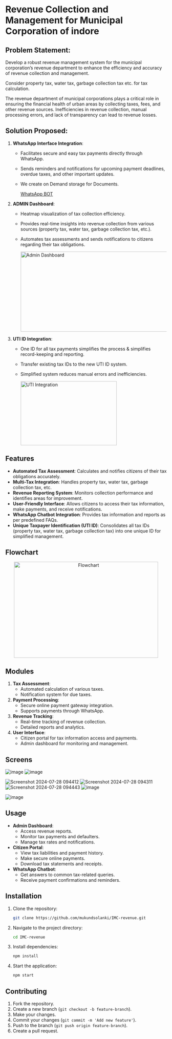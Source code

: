 # Revenue Collection and Management for Municipal Corporation of indore 

## Problem Statement:
  Develop a robust revenue management system for the municipal corporation’s revenue department to enhance the efficiency and accuracy of revenue collection and management.

  Consider property tax, water tax, garbage collection tax etc. for tax calculation.

  The revenue department of municipal corporations plays a critical role in ensuring the financial health of urban areas by collecting taxes, fees, and other revenue sources. Inefficiencies in revenue collection, manual processing errors, and lack of transparency can lead to revenue losses.

## Solution Proposed:
1. **WhatsApp Interface Integration**:
    - Facilitates secure and easy tax payments directly through WhatsApp.
    - Sends reminders and notifications for upcoming payment deadlines, overdue taxes, and other important updates.
    - We create on Demand storage for Documents.
  
      [WhatsApp BOT](https://youtu.be/D9fMaio6qqg)

2. **ADMIN Dashboard**:
    - Heatmap visualization of tax collection efficiency.
    - Provides real-time insights into revenue collection from various sources (property tax, water tax, garbage collection tax, etc.).
    - Automates tax assessments and sends notifications to citizens regarding their tax obligations.

      <img src="https://github.com/user-attachments/assets/868ba40b-adeb-410b-8107-1cf8d6ba8a0c" alt="Admin Dashboard" height="250" width="600">

3. **UTI ID Integration**:
    - One ID for all tax payments simplifies the process & simplifies record-keeping and reporting.
    - Transfer existing tax IDs to the new UTI ID system.
    - Simplified system reduces manual errors and inefficiencies.

      <img src="https://github.com/user-attachments/assets/ae751a5f-bb9f-4379-a990-b1463c6f144e" alt="UTI Integration" height="200" width="300">


## Features
- **Automated Tax Assessment**: Calculates and notifies citizens of their tax obligations accurately.
- **Multi-Tax Integration**: Handles property tax, water tax, garbage collection tax, etc.
- **Revenue Reporting System**: Monitors collection performance and identifies areas for improvement.
- **User-Friendly Interface**: Allows citizens to access their tax information, make payments, and receive notifications.
- **WhatsApp Chatbot Integration**: Provides tax information and reports as per predefined FAQs.
- **Unique Taxpayer Identification (UTI ID)**: Consolidates all tax IDs (property tax, water tax, garbage collection tax) into one unique ID for simplified management.

## Flowchart
<p align="center">
    <img src="https://github.com/user-attachments/assets/ed2dbe7c-e3bd-4c16-b15c-d4dc9ec46c76" alt="Flowchart" height="300" width="450">
</p>
  
## Modules
1. **Tax Assessment**:
    - Automated calculation of various taxes.
    - Notification system for due taxes.
2. **Payment Processing**:
    - Secure online payment gateway integration.
    - Supports payments through WhatsApp.
3. **Revenue Tracking**:
    - Real-time tracking of revenue collection.
    - Detailed reports and analytics.
4. **User Interface**:
    - Citizen portal for tax information access and payments.
    - Admin dashboard for monitoring and management.
## Screens
![image](https://github.com/user-attachments/assets/ef275d79-9adb-4e6e-995c-57e005b108f7)
![image](https://github.com/user-attachments/assets/e3454df6-68fa-4e31-8037-78fb25f75db0)


![Screenshot 2024-07-28 094412](https://github.com/user-attachments/assets/9f14f8af-a242-43f4-8fc4-063e283a4885)
![Screenshot 2024-07-28 094311](https://github.com/user-attachments/assets/3ba6d3b9-3663-48c0-9d27-920d649dc40f)
![Screenshot 2024-07-28 094443](https://github.com/user-attachments/assets/e4ecef41-7c23-43c6-bd6f-6981109f613c)
![image](https://github.com/user-attachments/assets/4f2f9378-194e-4055-9239-27034728a63d)

![image](https://github.com/user-attachments/assets/21f85471-85ba-43db-a552-6fe613db6e3f)




## Usage
- **Admin Dashboard**: 
    - Access revenue reports.
    - Monitor tax payments and defaulters.
    - Manage tax rates and notifications.
- **Citizen Portal**: 
    - View tax liabilities and payment history.
    - Make secure online payments.
    - Download tax statements and receipts.
- **WhatsApp Chatbot**: 
    - Get answers to common tax-related queries.
    - Receive payment confirmations and reminders.

## Installation
1. Clone the repository:
    ```bash
    git clone https://github.com/mukundsolanki/IMC-revenue.git
    ```
2. Navigate to the project directory:
    ```bash
    cd IMC-revenue
    ```
3. Install dependencies:
    ```bash
    npm install
    ```
4. Start the application:
    ```bash
    npm start
    ```
    
## Contributing
1. Fork the repository.
2. Create a new branch (`git checkout -b feature-branch`).
3. Make your changes.
4. Commit your changes (`git commit -m 'Add new feature'`).
5. Push to the branch (`git push origin feature-branch`).
6. Create a pull request.


    
 

